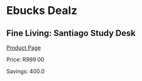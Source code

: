 
# Ebucks Dealz
## Fine Living: Santiago Study Desk
[Product Page](https://www.ebucks.com/web/shop/productSelected.do?prodId=1148412964&catId=1130195724)

Price: R999.00

Savings: 400.0


	